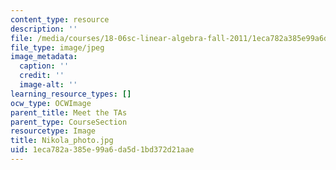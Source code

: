 ```yaml
---
content_type: resource
description: ''
file: /media/courses/18-06sc-linear-algebra-fall-2011/1eca782a385e99a6da5d1bd372d21aae_Nikola_photo.jpg
file_type: image/jpeg
image_metadata:
  caption: ''
  credit: ''
  image-alt: ''
learning_resource_types: []
ocw_type: OCWImage
parent_title: Meet the TAs
parent_type: CourseSection
resourcetype: Image
title: Nikola_photo.jpg
uid: 1eca782a-385e-99a6-da5d-1bd372d21aae
---
```

